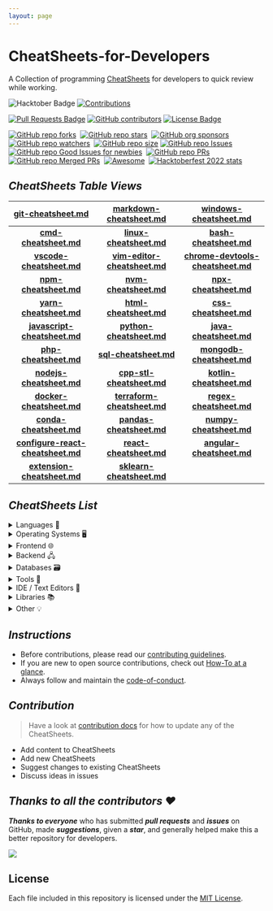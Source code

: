 ```yaml
---
layout: page
---
```

<h1 id="cheatsheets-for-developers">CheatSheets-for-Developers</h1>
<p>A Collection of programming <a href="./CheatSheets/">CheatSheets</a>
for developers to quick review while working.</p>
<div data-align="center">
<p><img src="https://img.shields.io/badge/hacktoberfest-2022-blueviolet" alt="Hacktober Badge"/>
<a href="https://github.com/ossamamehmood" ><img src="https://img.shields.io/badge/Contributions-welcome-orangered.svg?style=flat&logo=git" alt="Contributions" /></a></p>
<p><a href="https://github.com/crescentpartha/CheatSheets-for-Developers/pulls"><img src="https://img.shields.io/github/issues-pr/crescentpartha/CheatSheets-for-Developers" alt="Pull Requests Badge"/></a>
<a href="https://github.com/crescentpartha/CheatSheets-for-Developers/graphs/contributors"><img alt="GitHub contributors" src="https://img.shields.io/github/contributors/crescentpartha/CheatSheets-for-Developers?color=2b9348&style=flat&logo=github"></a>
<a href="https://github.com/crescentpartha/CheatSheets-for-Developers/blob/main/LICENSE"><img src="https://img.shields.io/github/license/crescentpartha/CheatSheets-for-Developers?color=2b9348" alt="License Badge"/></a></p>
</div>
<div data-align="center" data-markdown="1">
<p><a
href="https://github.com/crescentpartha/CheatSheets-for-Developers/network"><img
src="https://img.shields.io/github/forks/crescentpartha/CheatSheets-for-Developers?style=flat&amp;logo=github&amp;logoColor=whitesmoke&amp;label=Forks"
alt="GitHub repo forks" /></a>  <a
href="https://github.com/crescentpartha/CheatSheets-for-Developers/stargazers"><img
src="https://img.shields.io/github/stars/crescentpartha/CheatSheets-for-Developers?style=flat&amp;logo=github&amp;logoColor=whitesmoke&amp;label=Stars"
alt="GitHub repo stars" /></a>  <a
href="https://github.com/sponsors/crescentpartha"><img
src="https://img.shields.io/github/sponsors/crescentpartha?style=flat&amp;logo=github&amp;logoColor=whitesmoke&amp;label=Sponsors"
alt="GitHub org sponsors" /></a>  <a
href="https://github.com/crescentpartha/CheatSheets-for-Developers/watchers"><img
src="https://img.shields.io/github/watchers/crescentpartha/CheatSheets-for-Developers?style=flat&amp;logo=github&amp;logoColor=whitesmoke&amp;label=Watchers"
alt="GitHub repo watchers" /></a>  <a
href="https://github.com/crescentpartha/CheatSheets-for-Developers/archive/refs/heads/main.zip"><img
src="https://img.shields.io/github/repo-size/crescentpartha/CheatSheets-for-Developers?style=flat&amp;logo=github&amp;logoColor=whitesmoke&amp;label=Repo%20Size"
alt="GitHub repo size" /></a> <a
href="https://github.com/crescentpartha/CheatSheets-for-Developers/issues"><img
src="https://img.shields.io/github/issues/crescentpartha/CheatSheets-for-Developers?style=flat&amp;logo=github&amp;logoColor=red&amp;label=Issues"
alt="GitHub repo Issues" /></a>  <a
href="https://github.com/crescentpartha/CheatSheets-for-Developers/issues?q=is%3Aopen+is%3Aissue+label%3A%22good+first+issue%22"><img
src="https://img.shields.io/github/issues/crescentpartha/CheatSheets-for-Developers/good%20first%20issue?style=flat&amp;logo=github&amp;logoColor=green&amp;label=Good%20First%20issues"
alt="GitHub repo Good Issues for newbies" /></a>  <a
href="https://github.com/crescentpartha/CheatSheets-for-Developers/pulls"><img
src="https://img.shields.io/github/issues-pr/crescentpartha/CheatSheets-for-Developers?style=flat&amp;logo=github&amp;logoColor=orange&amp;label=PRs"
alt="GitHub repo PRs" /></a>  <a
href="https://github.com/crescentpartha/CheatSheets-for-Developers/pulls?q=is%3Apr+is%3Amerged"><img
src="https://img.shields.io/github/issues-search/crescentpartha/CheatSheets-for-Developers?style=flat&amp;logo=github&amp;logoColor=green&amp;label=Merged%20PRs&amp;query=is%3Amerged"
alt="GitHub repo Merged PRs" /></a>  <a
href="https://github.com/sindresorhus/awesome"><img
src="https://cdn.rawgit.com/sindresorhus/awesome/d7305f38d29fed78fa85652e3a63e154dd8e8829/media/badge.svg"
alt="Awesome" /></a>  <a
href="https://github.com/crescentpartha/CheatSheets-for-Developers/pulls?q=is%3Apr+is%3Amerged+created%3A2022-10-01..2022-10-31"><img
src="https://img.shields.io/github/hacktoberfest/2022/crescentpartha/CheatSheets-for-Developers?label=Hacktoberfest+2022"
alt="Hacktoberfest 2022 stats" /></a></p>
</div>
<h2 id="cheatsheets-table-views"><strong><em>CheatSheets Table
Views</em></strong></h2>
<div data-align="center">
<table>
<colgroup>
<col style="width: 33%" />
<col style="width: 33%" />
<col style="width: 33%" />
</colgroup>
<thead>
<tr class="header">
<th style="text-align: center;"><strong><a
href="./CheatSheets/git-cheatsheet.md">git-cheatsheet.md</a></strong></th>
<th style="text-align: center;"><strong><a
href="./CheatSheets/markdown-cheatsheet.md">markdown-cheatsheet.md</a></strong></th>
<th style="text-align: center;"><strong><a
href="./CheatSheets/windows-cheatsheet.md">windows-cheatsheet.md</a></strong></th>
</tr>
</thead>
<tbody>
<tr class="odd">
<td style="text-align: center;"><strong><a
href="./CheatSheets/cmd-cheatsheet.md">cmd-cheatsheet.md</a></strong></td>
<td style="text-align: center;"><strong><a
href="./CheatSheets/linux-cheatsheet.md">linux-cheatsheet.md</a></strong></td>
<td style="text-align: center;"><strong><a
href="./CheatSheets/bash_cheatsheet.md">bash-cheatsheet.md</a></strong></td>
</tr>
<tr class="even">
<td style="text-align: center;"><strong><a
href="./CheatSheets/vscode-cheatsheet.md">vscode-cheatsheet.md</a></strong></td>
<td style="text-align: center;"><strong><a
href="./CheatSheets/vim-editor-cheatsheet.md">vim-editor-cheatsheet.md</a></strong></td>
<td style="text-align: center;"><strong><a
href="./CheatSheets/chrome-devtools-cheatsheet.md">chrome-devtools-cheatsheet.md</a></strong></td>
</tr>
<tr class="odd">
<td style="text-align: center;"><strong><a
href="./CheatSheets/npm-cheatsheet.md">npm-cheatsheet.md</a></strong></td>
<td style="text-align: center;"><strong><a
href="./CheatSheets/nvm-cheatsheet.md">nvm-cheatsheet.md</a></strong></td>
<td style="text-align: center;"><strong><a
href="./CheatSheets/npx-cheetsheet.md">npx-cheatsheet.md</a></strong></td>
</tr>
<tr class="even">
<td style="text-align: center;"><strong><a
href="./CheatSheets/yarn-cheatsheet.md">yarn-cheatsheet.md</a></strong></td>
<td style="text-align: center;"><strong><a
href="./CheatSheets/html-cheatsheet.md">html-cheatsheet.md</a></strong></td>
<td style="text-align: center;"><strong><a
href="./CheatSheets/css-cheatsheet.md">css-cheatsheet.md</a></strong></td>
</tr>
<tr class="odd">
<td style="text-align: center;"><strong><a
href="./CheatSheets/JavaScript-CheatSheet.md">javascript-cheatsheet.md</a></strong></td>
<td style="text-align: center;"><strong><a
href="./CheatSheets/Python-cheatsheet.md">python-cheatsheet.md</a></strong></td>
<td style="text-align: center;"><strong><a
href="./CheatSheets/java-cheatsheet.md">java-cheatsheet.md</a></strong></td>
</tr>
<tr class="even">
<td style="text-align: center;"><strong><a
href="./CheatSheets/php-cheatsheet.md">php-cheatsheet.md</a></strong></td>
<td style="text-align: center;"><strong><a
href="./CheatSheets/sql-cheatsheets.md">sql-cheatsheet.md</a></strong></td>
<td style="text-align: center;"><strong><a
href="./CheatSheets/mongodb-cheatsheet.md">mongodb-cheatsheet.md</a></strong></td>
</tr>
<tr class="odd">
<td style="text-align: center;"><strong><a
href="./CheatSheets/nodeJs-cheatsheet.md">nodejs-cheatsheet.md</a></strong></td>
<td style="text-align: center;"><strong><a
href="./CheatSheets/cpp-stl-cheatsheet.md">cpp-stl-cheatsheet.md</a></strong></td>
<td style="text-align: center;"><strong><a
href="./CheatSheets/kotlin-cheatsheet.md">kotlin-cheatsheet.md</a></strong></td>
</tr>
<tr class="even">
<td style="text-align: center;"><strong><a
href="./CheatSheets/docker-cheatsheet.md">docker-cheatsheet.md</a></strong></td>
<td style="text-align: center;"><strong><a
href="./CheatSheets/terraform-cheatsheet.md">terraform-cheatsheet.md</a></strong></td>
<td style="text-align: center;"><strong><a
href="./CheatSheets/regex-cheatsheet.md">regex-cheatsheet.md</a></strong></td>
</tr>
<tr class="odd">
<td style="text-align: center;"><strong><a
href="./CheatSheets/conda-cheatsheet.md">conda-cheatsheet.md</a></strong></td>
<td style="text-align: center;"><strong><a
href="./CheatSheets/pandas-cheatsheet.md">pandas-cheatsheet.md</a></strong></td>
<td style="text-align: center;"><strong><a
href="./CheatSheets/Numpy-cheatsheet.md">numpy-cheatsheet.md</a></strong></td>
</tr>
<tr class="even">
<td style="text-align: center;"><strong><a
href="./CheatSheets/configure-react-cheatsheet.md">configure-react-cheatsheet.md</a></strong></td>
<td style="text-align: center;"><strong><a
href="./CheatSheets/react-cheatsheet.md">react-cheatsheet.md</a></strong></td>
<td style="text-align: center;"><strong><a
href="./CheatSheets/angular-cheatsheet.md">angular-cheatsheet.md</a></strong></td>
</tr>
<tr class="odd">
<td style="text-align: center;"><strong><a
href="./CheatSheets/extension-cheatsheet.md">extension-cheatsheet.md</a></strong></td>
<td style="text-align: center;"><strong><a
href="./CheatSheets/sklearn-cheatsheet.md">sklearn-cheatsheet.md</a></strong></td>
<td style="text-align: center;"></td>
</tr>
</tbody>
</table>
</div>
<h2 id="cheatsheets-list"><strong><em>CheatSheets
List</em></strong></h2>
<details>
<summary>
Languages 📄
</summary>
<ul>
<li><a
href="./CheatSheets/bash_cheatsheet.md">bash-cheatsheet.md</a></li>
<li><a
href="./CheatSheets/JavaScript-CheatSheet.md">javascript-cheatsheet.md</a></li>
<li><a
href="./CheatSheets/Python-cheatsheet.md">python-cheatsheet.md</a></li>
<li><a
href="./CheatSheets/java-cheatsheet.md">java-cheatsheet.md</a></li>
<li><a href="./CheatSheets/php-cheatsheet.md">php-cheatsheet.md</a></li>
<li><a
href="./CheatSheets/cpp-stl-cheatsheet.md">cpp-stl-cheatsheet.md</a></li>
<li><a
href="./CheatSheets/kotlin-cheatsheet.md">kotlin-cheatsheet.md</a></li>
</ul>
</details>
<details>
<summary>
Operating Systems 🖥️
</summary>
<ul>
<li><a
href="./CheatSheets/windows-cheatsheet.md">windows-cheatsheet.md</a></li>
<li><a href="./CheatSheets/cmd-cheatsheet.md">cmd-cheatsheet.md</a></li>
<li><a
href="./CheatSheets/linux-cheatsheet.md">linux-cheatsheet.md</a></li>
</ul>
</details>
<details>
<summary>
Frontend 🌐
</summary>
<ul>
<li><a
href="./CheatSheets/html-cheatsheet.md">html-cheatsheet.md</a></li>
<li><a href="./CheatSheets/css-cheatsheet.md">css-cheatsheet.md</a></li>
<li><a
href="./CheatSheets/markdown-cheatsheet.md">markdown-cheatsheet.md</a></li>
<li><a
href="./CheatSheets/configure-react-cheatsheet.md">configure-react-cheatsheet.md</a></li>
<li><a
href="./CheatSheets/react-cheatsheet.md">react-cheatsheet.md</a></li>
<li><a
href="./CheatSheets/angular-cheatsheet.md">angular-cheatsheet.md</a></li>
</ul>
</details>
<details>
<summary>
Backend 🖧
</summary>
<ul>
<li><a
href="./CheatSheets/nodeJs-cheatsheet.md">nodejs-cheatsheet.md</a></li>
</ul>
</details>
<details>
<summary>
Databases 🗃️
</summary>
<ul>
<li><a
href="./CheatSheets/sql-cheatsheets.md">sql-cheatsheet.md</a></li>
<li><a
href="./CheatSheets/mongodb-cheatsheet.md">mongodb-cheatsheet.md</a></li>
</ul>
</details>
<details>
<summary>
Tools 🧰
</summary>
<ul>
<li><a
href="./CheatSheets/chrome-devtools-cheatsheet.md">chrome-devtools-cheatsheet.md</a></li>
<li><a href="./CheatSheets/git-cheatsheet.md">git-cheatsheet.md</a></li>
<li><a href="./CheatSheets/npm-cheatsheet.md">npm-cheatsheet.md</a></li>
<li><a href="./CheatSheets/nvm-cheatsheet.md">nvm-cheatsheet.md</a></li>
<li><a href="./CheatSheets/npx-cheetsheet.md">npx-cheatsheet.md</a></li>
<li><a
href="./CheatSheets/yarn-cheatsheet.md">yarn-cheatsheet.md</a></li>
<li><a
href="./CheatSheets/docker-cheatsheet.md">docker-cheatsheet.md</a></li>
<li><a
href="./CheatSheets/terraform-cheatsheet.md">terraform-cheatsheet.md</a></li>
</ul>
</details>
<details>
<summary>
IDE / Text Editors 📝
</summary>
<ul>
<li><a
href="./CheatSheets/vscode-cheatsheet.md">vscode-cheatsheet.md</a></li>
<li><a
href="./CheatSheets/vim-editor-cheatsheet.md">vim-editor-cheatsheet.md</a></li>
</ul>
</details>
<details>
<summary>
Libraries 📚
</summary>
<h3 id="python">Python</h3>
<ul>
<li><a
href="./CheatSheets/conda-cheatsheet.md">conda-cheatsheet.md</a></li>
<li><a
href="./CheatSheets/pandas-cheatsheet.md">pandas-cheatsheet.md</a></li>
<li><a
href="./CheatSheets/Numpy-cheatsheet.md">numpy-cheatsheet.md</a></li>
</ul>
<h3 id="machine-learning">Machine Learning</h3>
<ul>
<li><a
href="./CheatSheets/sklearn-cheatsheet.md">sklearn-cheatsheet.md</a></li>
</ul>
</details>
<details>
<summary>
Other 💡
</summary>
<ul>
<li><a
href="./CheatSheets/extension-cheatsheet.md">extension-cheatsheet.md</a></li>
<li><a
href="./CheatSheets/regex-cheatsheet.md">regex-cheatsheet.md</a></li>
</ul>
</details>
<h2 id="instructions"><strong><em>Instructions</em></strong></h2>
<ul>
<li>Before contributions, please read our <a
href="docs/CONTRIBUTING.md">contributing guidelines</a>.</li>
<li>If you are new to open source contributions, check out <a
href="docs/HOW-TO.md">How-To at a glance</a>.</li>
<li>Always follow and maintain the <a
href="docs/CODE-OF-CONDUCT.md">code-of-conduct</a>.</li>
</ul>
<h2 id="contribution"><strong><em>Contribution</em></strong></h2>
<blockquote>
<p>Have a look at <a href="./docs/CONTRIBUTING.md">contribution docs</a>
for how to update any of the CheatSheets.</p>
</blockquote>
<ul>
<li>Add content to CheatSheets</li>
<li>Add new CheatSheets</li>
<li>Suggest changes to existing CheatSheets</li>
<li>Discuss ideas in issues</li>
</ul>
<h2 id="thanks-to-all-the-contributors"><strong><em>Thanks to all the
contributors ❤</em></strong></h2>
<p><strong><em>Thanks to everyone</em></strong> who has submitted
<strong><em>pull requests</em></strong> and
<strong><em>issues</em></strong> on GitHub, made
<strong><em>suggestions</em></strong>, given a
<strong><em>star</em></strong>, and generally helped make this a better
repository for developers.</p>
<!-- ![Contributors](https://contrib.rocks/image?repo=crescentpartha/CheatSheets-for-Developers) -->
<p><a href = "https://github.com/crescentpartha/CheatSheets-for-Developers/graphs/contributors">
<img src = "https://contrib.rocks/image?repo=crescentpartha/CheatSheets-for-Developers"/>
</a></p>
<h2 id="license">License</h2>
<p>Each file included in this repository is licensed under the <a
href="./LICENSE">MIT License</a>.</p>
<!-- Never delete this div container -->
<div data-align="center" data-markdown="1">
<!-- [![GitHub Help Wanted issues](https://img.shields.io/github/issues/crescentpartha/CheatSheets-for-Developers/help%20wanted?style=flat&logo=github&logoColor=b545d1&label=%22Help%20Wanted%22%20issues)](https://github.com/crescentpartha/CheatSheets-for-Developers/issues?q=is%3Aopen+is%3Aissue+label%3A%22help+wanted%22)     -->
<!-- [![GitHub Help Wanted PRs](https://img.shields.io/github/issues-pr/crescentpartha/CheatSheets-for-Developers/help%20wanted?style=flat&logo=github&logoColor=b545d1&label=%22Help%20Wanted%22%20PRs)](https://github.com/crescentpartha/CheatSheets-for-Developers/pulls?q=is%3Aopen+is%3Aissue+label%3A%22help+wanted%22) -->
<!-- [![GitHub repo contributors](https://img.shields.io/github/contributors-anon/crescentpartha/CheatSheets-for-Developers?style=flat&logo=github&logoColor=whitesmoke&label=Contributors)](https://github.com/crescentpartha/CheatSheets-for-Developers/graphs/contributors) -->
</div>
